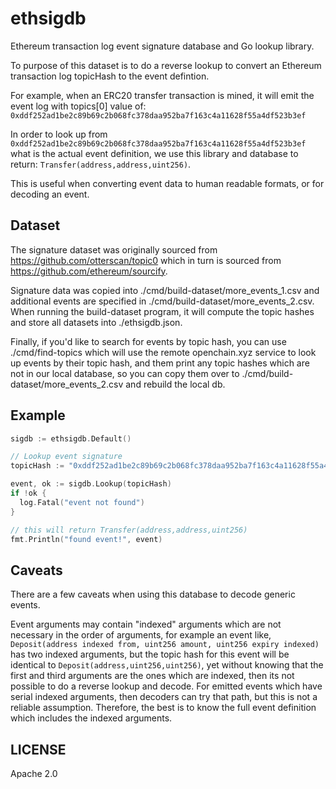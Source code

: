 ethsigdb
========

Ethereum transaction log event signature database and Go lookup library.

To purpose of this dataset is to do a reverse lookup to convert an Ethereum
transaction log topicHash to the event defintion.

For example, when an ERC20 transfer transaction is mined, it will emit the
event log with topics[0] value of: `0xddf252ad1be2c89b69c2b068fc378daa952ba7f163c4a11628f55a4df523b3ef`

In order to look up from `0xddf252ad1be2c89b69c2b068fc378daa952ba7f163c4a11628f55a4df523b3ef` what is
the actual event definition, we use this library and database to return:
`Transfer(address,address,uint256)`.

This is useful when converting event data to human readable formats, or
for decoding an event.


## Dataset

The signature dataset was originally sourced from https://github.com/otterscan/topic0
which in turn is sourced from https://github.com/ethereum/sourcify. 

Signature data was copied into ./cmd/build-dataset/more_events_1.csv and additional
events are specified in ./cmd/build-dataset/more_events_2.csv. When running the build-dataset
program, it will compute the topic hashes and store all datasets into ./ethsigdb.json.

Finally, if you'd like to search for events by topic hash, you can use ./cmd/find-topics
which will use the remote openchain.xyz service to look up events by their topic hash,
and them print any topic hashes which are not in our local database, so you can copy
them over to ./cmd/build-dataset/more_events_2.csv and rebuild the local db.


## Example

```go
sigdb := ethsigdb.Default()

// Lookup event signature
topicHash := "0xddf252ad1be2c89b69c2b068fc378daa952ba7f163c4a11628f55a4df523b3ef"

event, ok := sigdb.Lookup(topicHash)
if !ok {
  log.Fatal("event not found")
}

// this will return Transfer(address,address,uint256)
fmt.Println("found event!", event)
```


## Caveats

There are a few caveats when using this database to decode generic events.

Event arguments may contain "indexed" arguments which are not necessary in the
order of arguments, for example an event like, `Deposit(address indexed from, uint256 amount, uint256 expiry indexed)`
has two indexed arguments, but the topic hash for this event will be identical to `Deposit(address,uint256,uint256)`,
yet without knowing that the first and third arguments are the ones which are indexed, then its not possible
to do a reverse lookup and decode. For emitted events which have serial indexed arguments, then decoders
can try that path, but this is not a reliable assumption. Therefore, the best is to know the full event
definition which includes the indexed arguments.


## LICENSE

Apache 2.0

